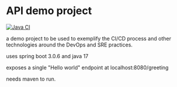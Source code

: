 # **API demo project**

[![Java CI](https://github.com/PerlaBam/apiDemo/actions/workflows/apiDemo-build.yaml/badge.svg)](https://github.com/PerlaBam/apiDemo/actions/workflows/apiDemo-build.yaml)

a demo project to be used to exemplify 
the CI/CD process and other technologies 
around the DevOps and SRE practices.


uses spring boot 3.0.6 and java 17

exposes a single "Hello world" endpoint
at localhost:8080/greeting

needs maven to run.

~~~